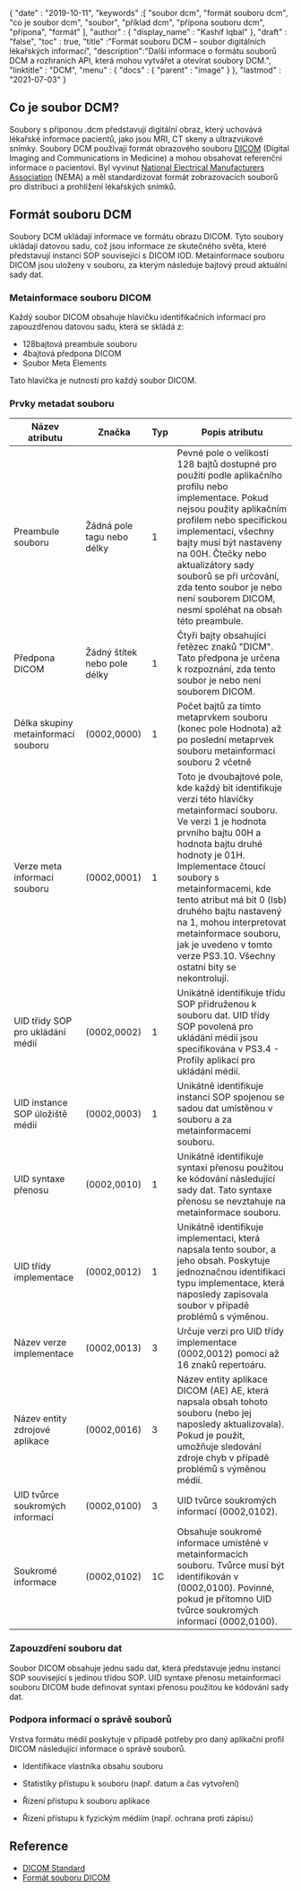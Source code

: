 {
  "date" : "2019-10-11",
  "keywords" :[ "soubor dcm", "formát souboru dcm", "co je soubor dcm", "soubor", "příklad dcm", "přípona souboru dcm", "přípona", "formát" ],
  "author" : {
    "display_name" : "Kashif Iqbal"
},
  "draft" : "false",
  "toc" : true,
  "title" :"Formát souboru DCM – soubor digitálních lékařských informací",
  "description":"Další informace o formátu souborů DCM a rozhraních API, která mohou vytvářet a otevírat soubory DCM.",
  "linktitle" : "DCM",
  "menu" : {
    "docs" : {
      "parent" : "image"
}
},
  "lastmod" : "2021-07-03"
}

## Co je soubor DCM?

Soubory s příponou .dcm představují digitální obraz, který uchovává lékařské informace pacientů, jako jsou MRI, CT skeny a ultrazvukové snímky. Soubory DCM používají formát obrazového souboru [DICOM](/cs/image/dicom/) (Digital Imaging and Communications in Medicine) a mohou obsahovat referenční informace o pacientovi. Byl vyvinut [National Electrical Manufacturers Association](https://en.wikipedia.org/wiki/National_Electrical_Manufacturers_Association) (NEMA) a měl standardizovat formát zobrazovacích souborů pro distribuci a prohlížení lékařských snímků.

## Formát souboru DCM

Soubory DCM ukládají informace ve formátu obrazu DICOM. Tyto soubory ukládají datovou sadu, což jsou informace ze skutečného světa, které představují instanci SOP související s DICOM IOD. Metainformace souboru DICOM jsou uloženy v souboru, za kterým následuje bajtový proud aktuální sady dat.

### Metainformace souboru DICOM ##

Každý soubor DICOM obsahuje hlavičku identifikačních informací pro zapouzdřenou datovou sadu, která se skládá z:
* 128bajtová preambule souboru
* 4bajtová předpona DICOM
* Soubor Meta Elements

Tato hlavička je nutností pro každý soubor DICOM.

### Prvky metadat souboru ###
|Název atributu|Značka|Typ| Popis atributu
---|---|---|---|
|Preambule souboru|Žádná pole tagu nebo délky|1|Pevné pole o velikosti 128 bajtů dostupné pro použití podle aplikačního profilu nebo implementace. Pokud nejsou použity aplikačním profilem nebo specifickou implementací, všechny bajty musí být nastaveny na 00H. Čtečky nebo aktualizátory sady souborů se při určování, zda tento soubor je nebo není souborem DICOM, nesmí spoléhat na obsah této preambule.
|Předpona DICOM|Žádný štítek nebo pole délky|1|Čtyři bajty obsahující řetězec znaků "DICM". Tato předpona je určena k rozpoznání, zda tento soubor je nebo není souborem DICOM.
|Délka skupiny metainformací souboru|(0002,0000)|1|Počet bajtů za tímto metaprvkem souboru (konec pole Hodnota) až po poslední metaprvek souboru metainformací souboru 2 včetně
|Verze meta informací souboru|(0002,0001)|1|Toto je dvoubajtové pole, kde každý bit identifikuje verzi této hlavičky metainformací souboru. Ve verzi 1 je hodnota prvního bajtu 00H a hodnota bajtu druhé hodnoty je 01H. Implementace čtoucí soubory s metainformacemi, kde tento atribut má bit 0 (lsb) druhého bajtu nastavený na 1, mohou interpretovat metainformace souboru, jak je uvedeno v tomto verze PS3.10. Všechny ostatní bity se nekontrolují.
|UID třídy SOP pro ukládání médií|(0002,0002)|1|Unikátně identifikuje třídu SOP přidruženou k souboru dat. UID třídy SOP povolená pro ukládání médií jsou specifikována v PS3.4 - Profily aplikací pro ukládání médií.
|UID instance SOP úložiště médií|(0002,0003)|1|Unikátně identifikuje instanci SOP spojenou se sadou dat umístěnou v souboru a za metainformacemi souboru.
|UID syntaxe přenosu|(0002,0010)|1|Unikátně identifikuje syntaxi přenosu použitou ke kódování následující sady dat. Tato syntaxe přenosu se nevztahuje na metainformace souboru.
|UID třídy implementace|(0002,0012)|1|Unikátně identifikuje implementaci, která napsala tento soubor, a jeho obsah. Poskytuje jednoznačnou identifikaci typu implementace, která naposledy zapisovala soubor v případě problémů s výměnou.
|Název verze implementace|(0002,0013)|3|Určuje verzi pro UID třídy implementace (0002,0012) pomocí až 16 znaků repertoáru.
|Název entity zdrojové aplikace|(0002,0016)|3|Název entity aplikace DICOM (AE) AE, která napsala obsah tohoto souboru (nebo jej naposledy aktualizovala). Pokud je použit, umožňuje sledování zdroje chyb v případě problémů s výměnou médií.
|UID tvůrce soukromých informací|(0002,0100)|3|UID tvůrce soukromých informací (0002,0102).
|Soukromé informace|(0002,0102)|1C|Obsahuje soukromé informace umístěné v metainformacích souboru. Tvůrce musí být identifikován v (0002,0100). Povinné, pokud je přítomno UID tvůrce soukromých informací (0002,0100).

### Zapouzdření souboru dat ###

Soubor DICOM obsahuje jednu sadu dat, která představuje jednu instanci SOP související s jedinou třídou SOP. UID syntaxe přenosu metainformací souboru DICOM bude definovat syntaxi přenosu použitou ke kódování sady dat.

### Podpora informací o správě souborů ###

Vrstva formátu médií poskytuje v případě potřeby pro daný aplikační profil DICOM následující informace o správě souborů.

* Identifikace vlastníka obsahu souboru

* Statistiky přístupu k souboru (např. datum a čas vytvoření)

* Řízení přístupu k souboru aplikace

* Řízení přístupu k fyzickým médiím (např. ochrana proti zápisu)

## Reference ##
* [DICOM Standard](https://www.dicomstandard.org/current/)
* [Formát souboru DICOM](https://dicom.nema.org/dicom/2013/output/chtml/part10/chapter_7.html)

